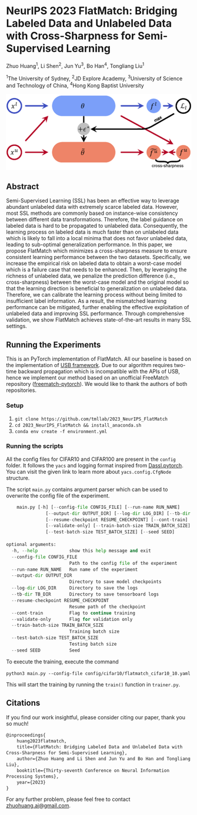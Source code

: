# NeurIPS 2023 FlatMatch: Bridging Labeled Data and Unlabeled Data with Cross-Sharpness for Semi-Supervised Learning

Zhuo Huang<sup>1</sup>, Li Shen<sup>2</sup>, Jun Yu<sup>3</sup>, Bo Han<sup>4</sup>, Tongliang Liu<sup>1</sup>

<sup>1</sup>The University of Sydney, <sup>2</sup>JD Explore Academy, <sup>3</sup>University of Science and Technology of China, <sup>4</sup>Hong Kong Baptist University

<div align=center>
<img width=600 src=illustration.png/>
</div>

## Abstract
Semi-Supervised Learning (SSL) has been an effective way to leverage abundant unlabeled data with extremely scarce labeled data. However, most SSL methods are commonly based on instance-wise consistency between different data transformations. Therefore, the label guidance on labeled data is hard to be propagated to unlabeled data. Consequently, the learning process on labeled data is much faster than on unlabeled data which is likely to fall into a local minima that does not favor unlabeled data, leading to sub-optimal generalization performance. In this paper, we propose FlatMatch which minimizes a cross-sharpness measure to ensure consistent learning performance between the two datasets. Specifically, we increase the empirical risk on labeled data to obtain a worst-case model which is a failure case that needs to be enhanced. Then, by leveraging the richness of unlabeled data, we penalize the prediction difference (i.e., cross-sharpness) between the worst-case model and the original model so that the learning direction is beneficial to generalization on unlabeled data. Therefore, we can calibrate the learning process without being limited to insufficient label information. As a result, the mismatched learning performance can be mitigated, further enabling the effective exploitation of unlabeled data and improving SSL performance. Through comprehensive validation, we show FlatMatch achieves state-of-the-art results in many SSL settings.

## Running the Experiments
This is an PyTorch implementation of FlatMatch. All our baseline is based on the implementation of [USB framework](https://github.com/microsoft/Semi-supervised-learning). Due to our algorithm requires two-time backward propagation which is incompatible with the APIs of USB, hence we implement our method based on an unofficial FreeMatch repository ([freematch-pytorch](https://github.com/shreejalt/freematch-pytorch)). We would like to thank the authors of both repositories.

### Setup

1. `git clone https://github.com/tmllab/2023_NeurIPS_FlatMatch`
2. `cd 2023_NeurIPS_FlatMatch && install_anaconda.sh`
3. `conda env create -f environment.yml`

### Running the scripts

All the config files for CIFAR10 and CIFAR100 are present in the `config` folder. It follows the `yacs` and logging format inspired from [Dassl.pytorch](https://github.com/KaiyangZhou/Dassl.pytorch). You can visit the given link to learn more about `yacs.config.CfgNode` structure. 

The script `main.py` contains argument parser which can be used to overwrite the config file of the experiment. 

```python
	main.py [-h] [--config-file CONFIG_FILE] [--run-name RUN_NAME]
               [--output-dir OUTPUT_DIR] [--log-dir LOG_DIR] [--tb-dir TB_DIR]
               [--resume-checkpoint RESUME_CHECKPOINT] [--cont-train]
               [--validate-only] [--train-batch-size TRAIN_BATCH_SIZE]
               [--test-batch-size TEST_BATCH_SIZE] [--seed SEED]

optional arguments:
  -h, --help            show this help message and exit
  --config-file CONFIG_FILE
                        Path to the config file of the experiment
  --run-name RUN_NAME   Run name of the experiment
  --output-dir OUTPUT_DIR
                        Directory to save model checkpoints
  --log-dir LOG_DIR     Directory to save the logs
  --tb-dir TB_DIR       Directory to save tensorboard logs
  --resume-checkpoint RESUME_CHECKPOINT
                        Resume path of the checkpoint
  --cont-train          Flag to continue training
  --validate-only       Flag for validation only
  --train-batch-size TRAIN_BATCH_SIZE
                        Training batch size
  --test-batch-size TEST_BATCH_SIZE
                        Testing batch size
  --seed SEED           Seed
```

To execute the training, execute the command 

`python3 main.py --config-file config/cifar10/flatmatch_cifar10_10.yaml`

This will start the training by running the `train()` function in `trainer.py`. 


## Citations
If you find our work insightful, please consider citing our paper, thank you so much!
```
@inproceedings{
	huang2023flatmatch,
	title={FlatMatch: Bridging Labeled Data and Unlabeled Data with Cross-Sharpness for Semi-Supervised Learning},
	author={Zhuo Huang and Li Shen and Jun Yu and Bo Han and Tongliang Liu},
	booktitle={Thirty-seventh Conference on Neural Information Processing Systems},
	year={2023}
}
```

For any further problem, please feel free to contact [zhuohuang.ai@gmail.com](zhuohuang.ai@gmail.com).

